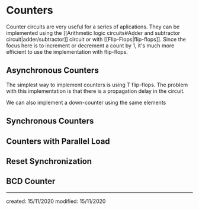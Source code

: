 # Counters
Counter circuits are very useful for a series of aplications. They can be implemented using the [[Arithmetic logic circuits#Adder and subtractor circuit|adder/subtractor]] circuit or with [[Flip-Flops|flip-flops]]. Since the focus here is to increment or decrement a count by 1, it's much more efficient to use the implementation with flip-flops.

## Asynchronous Counters
The simplest way to implement counters is using T flip-flops. The problem with this implementation is that there is a propagation delay in the circuit.


We can also implement a down-counter using the same elements

## Synchronous Counters

## Counters with Parallel Load

## Reset Synchronization

## BCD Counter


---

created: 15/11/2020
modified: 15/11/2020